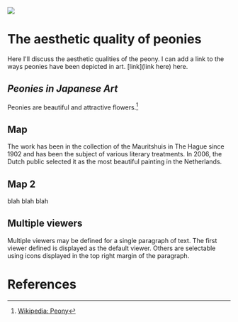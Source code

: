 <a href="https://juncture-digital.org"><img src="https://juncture-digital.org/images/ve-button.png"></a>

<param ve-config 
       title="Peonies" 
       author="Rachel"
       banner="https://upload.wikimedia.org/wikipedia/commons/6/65/Paeonia_suffruticosa_red070503B.jpg" 
       layout="vertical">

<!-- Entities discussed throughout the essay are typically defined before the essay text and
     are thus available in all text.  Entity identifiers (QIDs) can be found in either
     Wikipedia or Wikidata (https://www.wikidata.org)> -->
<param ve-entity eid="Q185372"> <!-- Girl with a Pearl Earring painting -->
<param ve-entity eid="Q41264"> <!-- Johannes Vermeer -->
<param ve-entity eid="Q221092"> <!-- Mauritshuis -->
<param ve-entity eid="Q36600"> <!-- The Hague -->

# The aesthetic quality of peonies

Here I'll discuss the aesthetic qualities of the peony. I can add a link to the ways peonies have been depicted in art. [link](link here) here.
<param ve-image 
       label="Peonies in paintings" 
       description="painting by Manet"
       licence="PD"
       url="https://upload.wikimedia.org/wikipedia/commons/6/60/Peonies_MET_DP123836.jpg">

## *Peonies in Japanese Art*

Peonies are beautiful and attractive flowers.[^1]
<param ve-image 
       label="Peonies" 
       description="painting by Johannes Vermeer" 
       license="public domain" 
       url="https://upload.wikimedia.org/wikipedia/commons/f/f7/Henri_Fantin-Latour_Bouquet_of_Peonies_and_Iris.jpg">

## Map

The work has been in the collection of the Mauritshuis in The Hague since 1902 and has been the subject of various literary treatments. In 2006, the Dutch public selected it as the most beautiful painting in the Netherlands.
<param ve-map center="Q6602" zoom="11">

## Map 2
blah blah blah
<paramve-map center="38.036025,-78.5080211" zoom="11">

## Multiple viewers

Multiple viewers may be defined for a single paragraph of text.  The first viewer defined is displayed as the default viewer.  Others are selectable using icons displayed in the top right margin of the paragraph.
<param ve-image 
       manifest="https://iiif.juncture-digital.org/manifest/6dd738aed85597cac540ad31dd5818e86ef7f2918c7b43a9eb3123d5538e6e4c">
<param ve-map center="Q36600" zoom="11">

# References

[^1]: [Wikipedia: Peony](https://en.wikipedia.org/wiki/Peony)
